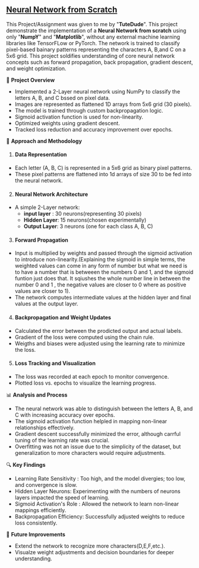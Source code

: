 ## [Neural Network from Scratch](Basic_neural.ipynb)

This Project/Assignment was given to me by "__TuteDude__". This project demonstrate the implementation of a __Neural Network from scratch__ using only "__NumpY__" and "__Matplotlib__", without any external machine learning libraries like TensorFLow or PyTorch. The network is trained to classify pixel-based bainary patterns representing the characters A, B,and C on a 5x6 grid. This project soldifies understanding of core neural network concepts such as forward propagation, back propagation, gradient descent, and weight optimization.

📌 __Project Overview__

- Implemented a 2-Layer neural network using NumPy to classify the letters A, B, and C bssed on pixel data.
- Images are represented as flattened 1D arrays from 5x6 grid (30 pixels).
- The model is trained through custom backpropagation logic.
- Sigmoid activation function is used for non-linearity.
- Optimized weights using gradient descent.
- Tracked loss reduction and accuracy improvement over epochs.

📝 __Approach and Methodology__

1. #### __Data Representation__
  - Each letter (A, B, C) is represented in a 5x6 grid as binary pixel patterns.
  - These pixel patterns are flattened into 1d arrays of size 30 to be fed into the neural network.

2. #### __Neural Network Architecture__
  - A simple 2-Layer network:
     - __input layer__ : 30 neurons(representing 30 pixels)
     - __Hidden Layer__: 15 neurons(chosen experimentally)
     - __Output Layer__: 3 neurons (one for each class A, B, C)

3. #### __Forward Propagation__
  - Input is multiplied by weights and passed through the sigmoid activation to introduce non-linearity.(Explaining the sigmoid in simple terms, the weighted values can come in any form of number but  what we need is to have a number that is betweeen the numbers 0 and 1, and the sigmoid funtion just does that. It sqiushes the whole number line in between the number 0 and 1 , the negative values are closer to 0 where as positive values are closer to 1).
  - The network computes intermediate values at the hidden layer and final values at the output layer.

4. #### __Backpropagation and Weight Updates__
  - Calculated the error between the prodicted output and actual labels.
  - Gradient of the loss were computed using the chain rule.
  - Weigths and biases were adjusted using the learning rate to minimize the loss.

5. #### __Loss Tracking and Visualization__
  - The loss was recorded at each epoch to monitor convergence.
  - Plotted loss vs. epochs to visualize the learning progress.
 
📊 __Analysis and Process__

- The neural network was able to distinguish between the letters A, B, and C with increasing accuracy over epochs.
- The sigmoid activation function helpled in mapping non-linear relationships effectively.
- Gradient descent successfully minimized the error, although carrful tuning of the learning rate was crucial.
- Overfitting was not an issue due to the simplicity of the dataset, but generalization to more characters would require adjustments.

🔍 __Key Findings__ 

- Learning Rate Sensitivity : Too high, and the model divergies; too low, and convergence is slow.
- Hidden Layer Neurons: Experimenting with the numbers of neurons layers impacted the speed of learning.
- Sigmoid Activation's Role : Allowed the network to learn non-linear mappings efficiently.
- Backpropagation Efficiency: Successfully adjusted weights to reduce loss consistently.

🚀 __Future Improvements__

- Extend the network to recognize more characters(D,E,F,etc.).
- Visualze weight adjustments and decision boundaries for deeper understanding.
